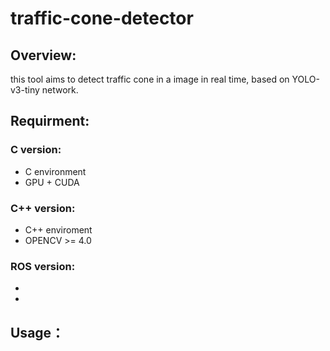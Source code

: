 # traffic-cone-detector

## Overview:
this tool aims to detect traffic cone in a image in real time, based on YOLO-v3-tiny network.

## Requirment:
### C version:
* C environment
* GPU + CUDA
### C++ version:
* C++ enviroment
* OPENCV >= 4.0
### ROS version:
* 
* 

## Usage：
